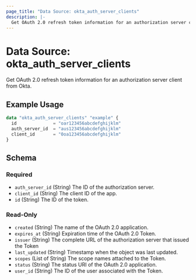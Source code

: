 ```yaml
---
page_title: "Data Source: okta_auth_server_clients"
description: |-
  Get OAuth 2.0 refresh token information for an authorization server client from Okta.
---
```


# Data Source: okta_auth_server_clients

Get OAuth 2.0 refresh token information for an authorization server client from Okta.

## Example Usage

```terraform
data "okta_auth_server_clients" "example" {
  id              = "oar123456abcdefghijklm"
  auth_server_id  = "aus123456abcdefghijklm"
  client_id       = "0oa123456abcdefghijklm"
}
```

<!-- schema generated by tfplugindocs -->
## Schema

### Required

- `auth_server_id` (String) The ID of the authorization server.
- `client_id` (String) The client ID of the app.
- `id` (String) The ID of the token.

### Read-Only

- `created` (String) The name of the OAuth 2.0 application.
- `expires_at` (String) Expiration time of the OAuth 2.0 Token.
- `issuer` (String) The complete URL of the authorization server that issued the Token
- `last_updated` (String) Timestamp when the object was last updated.
- `scopes` (List of String) The scope names attached to the Token.
- `status` (String) The status URI of the OAuth 2.0 application.
- `user_id` (String) The ID of the user associated with the Token.